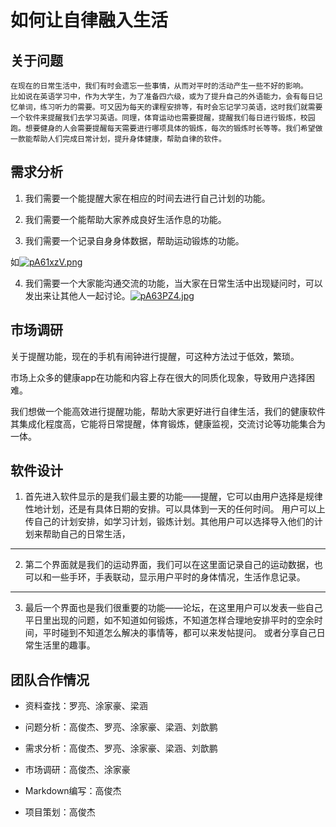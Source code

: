 # 如何让自律融入生活
## 关于问题
    在现在的日常生活中，我们有时会遗忘一些事情，从而对平时的活动产生一些不好的影响。
    比如说在英语学习中，作为大学生，为了准备四六级，或为了提升自己的外语能力，会有每日记忆单词，练习听力的需要。可又因为每天的课程安排等，有时会忘记学习英语，这时我们就需要一个软件来提醒我们去学习英语。同理，体育运动也需要提醒，提醒我们每日进行锻炼，校园跑。想要健身的人会需要提醒每天需要进行哪项具体的锻炼，每次的锻炼时长等等。我们希望做一款能帮助人们完成日常计划，提升身体健康，帮助自律的软件。


## 需求分析
1. 我们需要一个能提醒大家在相应的时间去进行自己计划的功能。

2. 我们需要一个能帮助大家养成良好生活作息的功能。
3. 我们需要一个记录自身身体数据，帮助运动锻炼的功能。

如[![pA61xzV.png](https://s21.ax1x.com/2024/11/09/pA61xzV.png)](https://imgse.com/i/pA61xzV)

4. 我们需要一个大家能沟通交流的功能，当大家在日常生活中出现疑问时，可以发出来让其他人一起讨论。[![pA63PZ4.jpg](https://s21.ax1x.com/2024/11/09/pA63PZ4.jpg)](https://imgse.com/i/pA63PZ4)

## 市场调研
关于提醒功能，现在的手机有闹钟进行提醒，可这种方法过于低效，繁琐。

市场上众多的健康app在功能和内容上存在很大的同质化现象，导致用户选择困难。
 
我们想做一个能高效进行提醒功能，帮助大家更好进行自律生活，我们的健康软件其集成化程度高，它能将日常提醒，体育锻炼，健康监视，交流讨论等功能集合为一体。

## 软件设计
1. 首先进入软件显示的是我们最主要的功能——提醒，它可以由用户选择是规律性地计划，还是有具体日期的安排。可以具体到一天的任何时间。
用户可以上传自己的计划安排，如学习计划，锻炼计划。其他用户可以选择导入他们的计划来帮助自己的日常生活，

---

2. 第二个界面就是我们的运动界面，我们可以在这里面记录自己的运动数据，也可以和一些手环，手表联动，显示用户平时的身体情况，生活作息记录。

---

3. 最后一个界面也是我们很重要的功能——论坛，在这里用户可以发表一些自己平日里出现的问题，如不知道如何锻炼，不知道怎样合理地安排平时的空余时间，平时碰到不知道怎么解决的事情等，都可以来发帖提问。
或者分享自己日常生活里的趣事。



## 团队合作情况

- 资料查找：罗亮、涂家豪、梁涵

- 问题分析：高俊杰、罗亮、涂家豪、梁涵、刘歆鹏

- 需求分析：高俊杰、罗亮、涂家豪、梁涵、刘歆鹏

- 市场调研：高俊杰、涂家豪

- Markdown编写：高俊杰

- 项目策划：高俊杰

